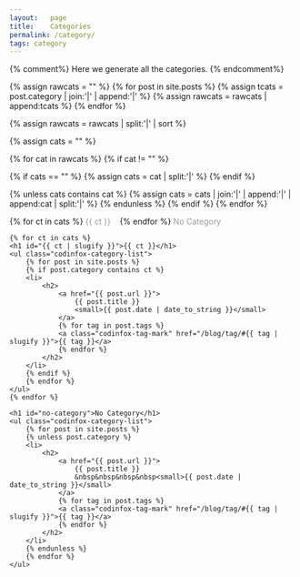 ```yaml
---
layout:   page
title:    Categories
permalink: /category/
tags: category
---
```

{% comment%}
Here we generate all the categories.
{% endcomment%}

{% assign rawcats = "" %}
{% for post in site.posts %}
{% assign tcats = post.category | join:'|' | append:'|' %}
{% assign rawcats = rawcats | append:tcats %}
{% endfor %}

{% assign rawcats = rawcats | split:'|' | sort %}

{% assign cats = "" %}

{% for cat in rawcats %}
{% if cat != "" %}

{% if cats == "" %}
{% assign cats = cat | split:'|' %}
{% endif %}

{% unless cats contains cat %}
{% assign cats = cats | join:'|' | append:'|' | append:cat | split:'|' %}
{% endunless %}
{% endif %}
{% endfor %}

<div class="posts">
        {% for ct in cats %}
        <a href="#{{ ct | slugify }}" class="codinfox-category-mark" style="color:#999;text-decoration: none;"> {{ ct }} </a> &nbsp;&nbsp;
        {% endfor %}
        <a href="#no-category" class="codinfox-category-mark" style="color:#999;text-decoration: none;"> No Category </a> &nbsp;&nbsp;
    </p>

    {% for ct in cats %}
    <h1 id="{{ ct | slugify }}">{{ ct }}</h1>
    <ul class="codinfox-category-list">
        {% for post in site.posts %}
        {% if post.category contains ct %}
        <li>
            <h2>
                <a href="{{ post.url }}">
                    {{ post.title }}
                    <small>{{ post.date | date_to_string }}</small>
                </a>
                {% for tag in post.tags %}
                <a class="codinfox-tag-mark" href="/blog/tag/#{{ tag | slugify }}">{{ tag }}</a>
                {% endfor %}
            </h2>
        </li>
        {% endif %}
        {% endfor %}
    </ul>
    {% endfor %}

    <h1 id="no-category">No Category</h1>
    <ul class="codinfox-category-list">
        {% for post in site.posts %}
        {% unless post.category %}
        <li>
            <h2>
                <a href="{{ post.url }}">
                    {{ post.title }}
                    &nbsp&nbsp&nbsp&nbsp<small>{{ post.date | date_to_string }}</small>
                </a>
                {% for tag in post.tags %}
                <a class="codinfox-tag-mark" href="/blog/tag/#{{ tag | slugify }}">{{ tag }}</a>
                {% endfor %}
            </h2>
        </li>
        {% endunless %}
        {% endfor %}
    </ul>
</div>
